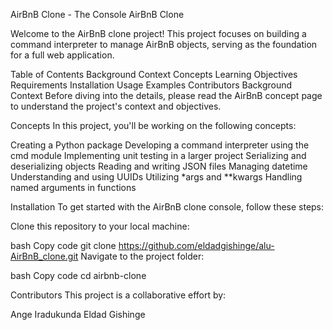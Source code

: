 AirBnB Clone - The Console
AirBnB Clone

Welcome to the AirBnB clone project! This project focuses on building a command interpreter to manage AirBnB objects, serving as the foundation for a full web application.

Table of Contents
Background Context
Concepts
Learning Objectives
Requirements
Installation
Usage
Examples
Contributors
Background Context
Before diving into the details, please read the AirBnB concept page to understand the project's context and objectives.

Concepts
In this project, you'll be working on the following concepts:

Creating a Python package
Developing a command interpreter using the cmd module
Implementing unit testing in a larger project
Serializing and deserializing objects
Reading and writing JSON files
Managing datetime
Understanding and using UUIDs
Utilizing *args and **kwargs
Handling named arguments in functions


Installation
To get started with the AirBnB clone console, follow these steps:

Clone this repository to your local machine:

bash
Copy code
git clone https://github.com/eldadgishinge/alu-AirBnB_clone.git
Navigate to the project folder:

bash
Copy code
cd airbnb-clone


Contributors
This project is a collaborative effort by:

Ange Iradukunda
Eldad Gishinge
